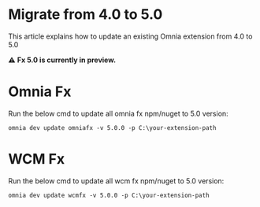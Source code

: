 # Migrate from 4.0 to 5.0

This article explains how to update an existing Omnia extension from 4.0 to 5.0

 :warning: **Fx 5.0 is currently in preview.**

# Omnia Fx 

Run the below cmd to update all omnia fx npm/nuget to 5.0 version:

```
omnia dev update omniafx -v 5.0.0 -p C:\your-extension-path
```

# WCM Fx

Run the below cmd to update all wcm fx npm/nuget to 5.0 version:

```
omnia dev update wcmfx -v 5.0.0 -p C:\your-extension-path
```
